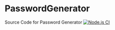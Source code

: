 # PasswordGenerator
Source Code for Password Generator
[![Node.js CI](https://github.com/Artis7eeR/PasswordGenerator/actions/workflows/node.js.yml/badge.svg)](https://github.com/Artis7eeR/PasswordGenerator/actions/workflows/node.js.yml)
